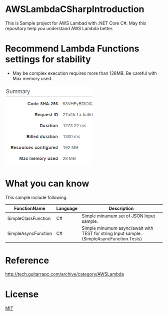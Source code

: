 # AWSLambdaCSharpIntroduction

This is Sample project for AWS Lambad with .NET Core C#. May this repository help you understand AWS Lambda better.

# Recommend Lambda Functions settings for stability

- May be complex execution requires more than 128MB. Be careful with Max memory used.

![](images/MemorySettings.png)

# What you can know

This sample include following.

FunctionName | Language | Description
---- | ---- | ----
SimpleClassFunction | C# | Simple minumum set of JSON Input sample.
SimpleAsyncFunction | C# | Simple minumum async/await with TEST for string Input sample. (SimpleAsyncFunction.Tests)

# Reference

http://tech.guitarrapc.com/archive/category/AWSLambda

# License

[MIT](https://github.com/guitarrapc/AzureFunctionsIntroduction/blob/master/LICENSE)
